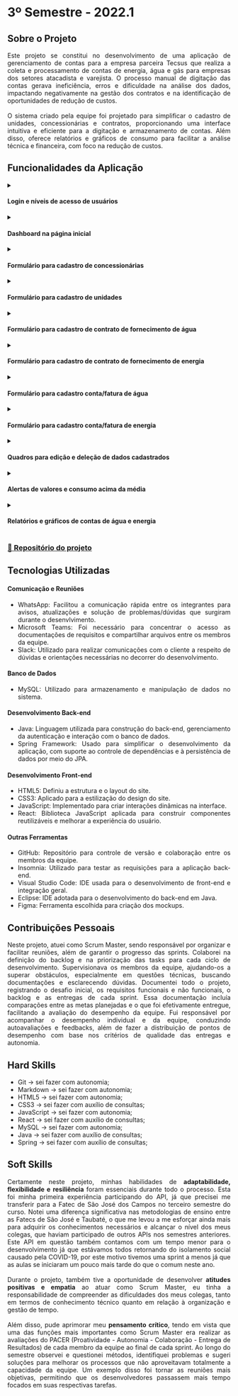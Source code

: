 # 3º Semestre - 2022.1

## Sobre o Projeto
<div align="justify">
 Este projeto se constitui no desenvolvimento de uma aplicação de gerenciamento de contas para a empresa parceira Tecsus que realiza a coleta e processamento de contas de energia, água e gás para empresas dos setores atacadista e varejista. O processo manual de digitação das contas gerava ineficiência, erros e dificuldade na análise dos dados, impactando negativamente na gestão dos contratos e na identificação de oportunidades de redução de custos.
  <br><br>
  O sistema criado pela equipe foi projetado para simplificar o cadastro de unidades, concessionárias e contratos, proporcionando uma interface intuitiva e eficiente para a digitação e armazenamento de contas. Além disso, oferece relatórios e gráficos de consumo para facilitar a análise técnica e financeira, com foco na redução de custos.
</div>

## Funcionalidades da Aplicação

<div align="left">
  <details>
    <summary>
      <h4 align="left">Login e níveis de acesso de usuários</h4>
    </summary>
    <img src="https://github.com/Grupo1API/TecSus/blob/main/readme/sprint_3/midias/dod/gifs_funcionalidades/login_niveis_acesso.gif" width="600px">
  </details>
  
  <details>
    <summary>
      <h4 align="left">Dashboard na página inicial</h4>
    </summary>
    <img src="https://github.com/Grupo1API/TecSus/blob/main/readme/sprint_3/midias/dod/gifs_funcionalidades/dashboard.gif" width="600px">
  </details>
  
  <details>
    <summary>
      <h4 align="left">Formulário para cadastro de concessionárias</h4>
    </summary>
    <img src="https://github.com/Grupo1API/TecSus/blob/main/readme/sprint_1/midias/dod/cadastro_concessionaria.gif" width="600px">
  </details>
  
  <details>
    <summary>
      <h4 align="left">Formulário para cadastro de unidades</h4>
    </summary>
    <img src="https://github.com/Grupo1API/TecSus/blob/main/readme/sprint_1/midias/dod/cadastro_unidade.gif" width="600px">
  </details>
  
  <details>
    <summary>
      <h4 align="left">Formulário para cadastro de contrato de fornecimento de água</h4>
    </summary>
    <img src="https://github.com/Grupo1API/TecSus/blob/main/readme/sprint_1/midias/dod/cadastro_contrato_agua.gif" width="600px">
  </details>
  
  <details>
    <summary>
      <h4 align="left">Formulário para cadastro de contrato de fornecimento de energia</h4>
    </summary>
    <img src="https://github.com/Grupo1API/TecSus/blob/main/readme/sprint_1/midias/dod/cadastro_contrato_energia.gif" width="600px">
  </details>
  
  <details>
    <summary>
      <h4 align="left">Formulário para cadastro conta/fatura de água</h4>
    </summary>
    <img src="https://github.com/Grupo1API/TecSus/blob/main/readme/sprint_1/midias/dod/cadastro_conta_agua.gif" width="600px">
  </details>
  
  <details>
    <summary>
      <h4 align="left">Formulário para cadastro conta/fatura de energia</h4>
    </summary>
    <img src="https://github.com/Grupo1API/TecSus/blob/main/readme/sprint_1/midias/dod/cadastro_conta_energia.gif" width="600px">
  </details>
  
  <details>
    <summary>
      <h4 align="left">Quadros para edição e deleção de dados cadastrados</h4>
    </summary>
    <img src="https://github.com/Grupo1API/TecSus/blob/main/readme/sprint_2/midias/dod/quadros.gif" width="600px">
  </details>
  
  <details>
    <summary>
      <h4 align="left">Alertas de valores e consumo acima da média</h4>
    </summary>
    <img src="https://github.com/Grupo1API/TecSus/blob/main/readme/sprint_3/midias/dod/gifs_funcionalidades/alertas_consumo.gif" width="600px">
  </details>
  
  <details>
    <summary>
      <h4 align="left">Relatórios e gráficos de contas de água e energia</h4>
    </summary>
    <img src="https://github.com/Grupo1API/TecSus/blob/main/readme/sprint_3/midias/dod/gifs_funcionalidades/relatorios_e_graficos.gif" width="600px">
  </details>
</div>

### [📂 Repositório do projeto](https://github.com/Grupo1API/TecSus)

## Tecnologias Utilizadas

<div align="justify">
  
  #### Comunicação e Reuniões
  
  - WhatsApp: Facilitou a comunicação rápida entre os integrantes para avisos, atualizações e solução de problemas/dúvidas que surgiram durante o desenvlvimento.
  - Microsoft Teams: Foi necessário para concentrar o acesso as documentações de requisitos e compartilhar arquivos entre os membros da equipe.
  - Slack: Utilizado para realizar comunicações com o cliente a respeito de dúvidas e orientações necessárias no decorrer do desenvolvimento.
  
  #### Banco de Dados
  - MySQL: Utilizado para armazenamento e manipulação de dados no sistema.
  
  #### Desenvolvimento Back-end
  - Java: Linguagem utilizada para construção do back-end, gerenciamento da autenticação e interação com o banco de dados.
  - Spring Framework: Usado para simplificar o desenvolvimento da aplicação, com suporte ao controle de dependências e à persistência de dados por meio do JPA.
  
  #### Desenvolvimento Front-end
  - HTML5: Definiu a estrutura e o layout do site.
  - CSS3: Aplicado para a estilização do design do site.
  - JavaScript: Implementado para criar interações dinâmicas na interface.
  - React: Biblioteca JavaScript aplicada para construir componentes reutilizáveis e melhorar a experiência do usuário.
  
  #### Outras Ferramentas
  - GitHub: Repositório para controle de versão e colaboração entre os membros da equipe.
  - Insomnia: Utilizado para testar as requisições para a aplicação back-end.
  - Visual Studio Code: IDE usada para o desenvolvimento de front-end e integração geral.
  - Eclipse: IDE adotada para o desenvolvimento do back-end em Java.
  - Figma: Ferramenta escolhida para criação dos mockups.
</div>

## Contribuições Pessoais

<div align="justify">
  Neste projeto, atuei como Scrum Master, sendo responsável por organizar e facilitar reuniões, além de garantir o progresso das sprints. Colaborei na definição do backlog e na priorização das tasks para cada ciclo de desenvolvimento. Supervisionava os membros da equipe, ajudando-os a superar obstáculos, especialmente em questões técnicas, buscando documentações e esclarecendo dúvidas. Documentei todo o projeto, registrando o desafio inicial, os requisitos funcionais e não funcionais, o backlog e as entregas de cada sprint. Essa documentação incluía comparações entre as metas planejadas e o que foi efetivamente entregue, facilitando a avaliação do desempenho da equipe. 
  Fui responsável por acompanhar o desempenho individual e da equipe, conduzindo autoavaliações e feedbacks, além de fazer a distribuição de pontos de desempenho com base nos critérios de qualidade das entregas e autonomia.
</div>

## Hard Skills

<div align="left">
  
  - Git → sei fazer com autonomia;
  - Markdown → sei fazer com autonomia;
  - HTML5 → sei fazer com autonomia;
  - CSS3 → sei fazer com auxílio de consultas;
  - JavaScript → sei fazer com autonomia;
  - React → sei fazer com auxílio de consultas;
  - MySQL → sei fazer com autonomia;
  - Java → sei fazer com auxílio de consultas;
  - Spring → sei fazer com auxílio de consultas;
</div>

## Soft Skills

<div align="justify">
  Certamente neste projeto, minhas habilidades de <b>adaptabilidade, flexibilidade e resiliência</b> foram essenciais durante todo o processo. Esta foi minha primeira experiência participando do API, já que precisei me transferir para a Fatec de São José dos Campos no terceiro semestre do curso. Notei uma diferença significativa nas metodologias de ensino entre as Fatecs de São José e Taubaté, o que me levou a me esforçar ainda mais para adquirir os conhecimentos necessários e alcançar o nível dos meus colegas, que haviam participado de outros APIs nos semestres anteriores. Este API em questão também contamos com um tempo menor para o desenvolvimento já que estávamos todos retornando do isolamento social causado pela COVID-19, por este motivo tivemos uma sprint a menos já que as aulas se iniciaram um pouco mais tarde do que o comum neste ano.
  <br><br>
  Durante o projeto, também tive a oportunidade de desenvolver <b>atitudes positivas e empatia</b> ao atuar como Scrum Master, eu tinha a  responsabilidade de compreender as dificuldades dos meus colegas, tanto em termos de conhecimento técnico quanto em relação à organização e gestão de tempo.
  <br><br>
  Além disso, pude aprimorar meu <b>pensamento crítico</b>, tendo em vista que uma das funções mais importantes como Scrum Master era realizar as avaliações do PACER (Proatividade - Autonomia - Colaboração - Entrega de Resultados) de cada membro da equipe ao final de cada sprint. Ao longo do semestre observei e questionei métodos, identifiquei problemas e sugeri soluções para melhorar os processos que não aproveitavam totalmente a capacidade da equipe. Um exemplo disso foi tornar as reuniões mais objetivas, permitindo que os desenvolvedores passassem mais tempo focados em suas respectivas tarefas.
</div>

